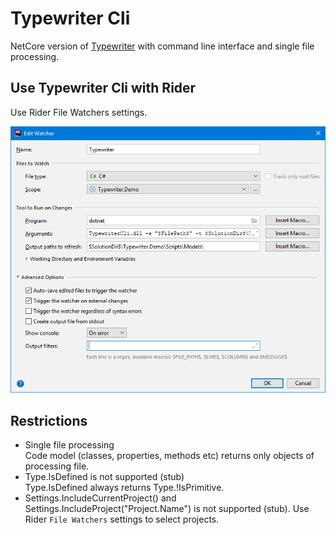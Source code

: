# Typewriter Cli
NetCore version of [Typewriter](https://frhagn.github.io/Typewriter) with command line interface and single file processing.  

## Use Typewriter Cli with Rider  
Use Rider File Watchers settings.  

![file watcher settings](/images/file-watcher-settings.png)

## Restrictions
- Single file processing  
Code model (classes, properties, methods etc) returns only objects of processing file.
- Type.IsDefined is not supported (stub)   
Type.IsDefined always returns Type.!IsPrimitive.  
- Settings.IncludeCurrentProject() and Settings.IncludeProject("Project.Name") is not supported (stub).
Use Rider `File Watchers` settings to select projects.
